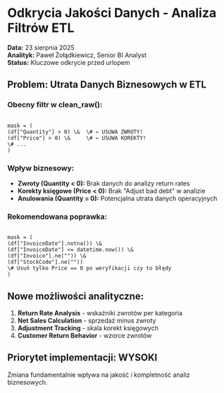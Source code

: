 # Odkrycia Jakości Danych - Analiza Filtrów ETL

**Data:** 23 sierpnia 2025  
**Analityk:** Paweł Żołądkiewicz, Senior BI Analyst  
**Status:** Kluczowe odkrycie przed urlopem

## Problem: Utrata Danych Biznesowych w ETL

### Obecny filtr w clean_raw():
```

mask = (
(df["Quantity"] > 0) \&  \# ← USUWA ZWROTY!
(df["Price"] > 0) \&     \# ← USUWA KOREKTY!
\# ...
)

```

### Wpływ biznesowy:
- **Zwroty (Quantity < 0):** Brak danych do analizy return rates
- **Korekty księgowe (Price < 0):** Brak "Adjust bad debt" w analizie  
- **Anulowania (Quantity = 0):** Potencjalna utrata danych operacyjnych

### Rekomendowana poprawka:
```

mask = (
(df["InvoiceDate"].notna()) \&
(df["InvoiceDate"] <= datetime.now()) \&
(df["Invoice"].ne("")) \&
(df["StockCode"].ne(""))
\# Usuń tylko Price == 0 po weryfikacji czy to błędy
)

```

## Nowe możliwości analityczne:
1. **Return Rate Analysis** - wskaźniki zwrotów per kategoria
2. **Net Sales Calculation** - sprzedaż minus zwroty
3. **Adjustment Tracking** - skala korekt księgowych  
4. **Customer Return Behavior** - wzorce zwrotów

## Priorytet implementacji: WYSOKI
Zmiana fundamentalnie wpływa na jakość i kompletność analiz biznesowych.
